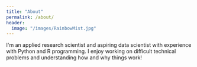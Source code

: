 ```yaml
---
title: "About"
permalink: /about/
header:
  image: "/images/RainbowMist.jpg"
---
```


I'm an applied research scientist and aspiring data scientist with experience with Python and R programming.  I enjoy working on difficult technical problems and understanding how and why things work!
